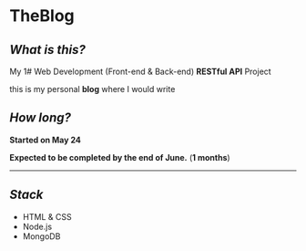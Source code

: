 # TheBlog
## *What is this?*

My 1# Web Development (Front-end & Back-end) **RESTful API** Project

this is my personal **blog** where I would write

## *How long?*  
 **Started on May 24**
 
 **Expected to be completed by the end of June.**
 (**1 months**)

---

## *Stack*

- HTML & CSS
- Node.js
- MongoDB
